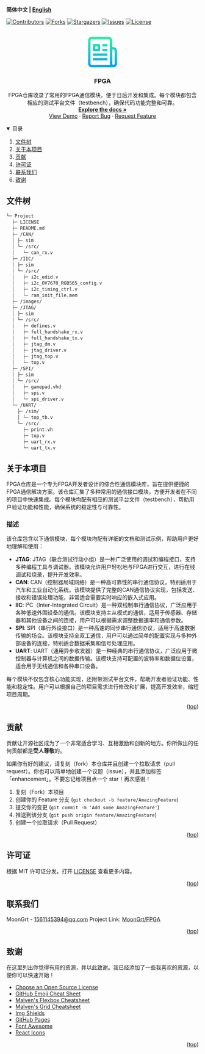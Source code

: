**简体中文 | [English](README.md)**
<div id="top"></div>

[![Contributors][contributors-shield]][contributors-url]
[![Forks][forks-shield]][forks-url]
[![Stargazers][stars-shield]][stars-url]
[![Issues][issues-shield]][issues-url]
[![License][license-shield]][license-url]


<!-- PROJECT LOGO -->
<br />
<div align="center">
    <a href="https://github.com/MoonGrt/FPGA">
    <img src="../Document/images/logo.png" alt="Logo" width="80" height="80">
    </a>
<h3 align="center">FPGA</h3>
    <p align="center">
    FPGA仓库收录了常用的FPGA通信模块，便于日后开发和集成。每个模块都包含相应的测试平台文件（testbench），确保代码功能完整和可靠。
    <br />
    <a href="https://github.com/MoonGrt/FPGA"><strong>Explore the docs »</strong></a>
    <br />
    <a href="https://github.com/MoonGrt/FPGA">View Demo</a>
    ·
    <a href="https://github.com/MoonGrt/FPGA/issues">Report Bug</a>
    ·
    <a href="https://github.com/MoonGrt/FPGA/issues">Request Feature</a>
    </p>
</div>




<!-- CONTENTS -->
<details open>
  <summary>目录</summary>
  <ol>
    <li><a href="#文件树">文件树</a></li>
    <li>
      <a href="#关于本项目">关于本项目</a>
      <ul>
      </ul>
    </li>
    <li><a href="#贡献">贡献</a></li>
    <li><a href="#许可证">许可证</a></li>
    <li><a href="#联系我们">联系我们</a></li>
    <li><a href="#致谢">致谢</a></li>
  </ol>
</details>





<!-- 文件树 -->
## 文件树

```
└─ Project
  ├─ LICENSE
  ├─ README.md
  ├─ /CAN/
  │ ├─ sim
  │ └─ /src/
  │   └─ can_rx.v
  ├─ /IIC/
  │ ├─ sim
  │ └─ /src/
  │   ├─ i2c_edid.v
  │   ├─ i2c_OV7670_RGB565_config.v
  │   ├─ i2c_timing_ctrl.v
  │   └─ ram_init_file.mem
  ├─ /images/
  ├─ /JTAG/
  │ ├─ sim
  │ └─ /src/
  │   ├─ defines.v
  │   ├─ full_handshake_rx.v
  │   ├─ full_handshake_tx.v
  │   ├─ jtag_dm.v
  │   ├─ jtag_driver.v
  │   ├─ jtag_top.v
  │   └─ top.v
  ├─ /SPI/
  │ ├─ sim
  │ └─ /src/
  │   ├─ gamepad.vhd
  │   ├─ spi.v
  │   └─ spi_driver.v
  └─ /UART/
    ├─ /sim/
    │ └─ top_tb.v
    └─ /src/
      ├─ print.vh
      ├─ top.v
      ├─ uart_rx.v
      └─ uart_tx.v
```



<!-- 关于本项目 -->
## 关于本项目

<p>
  FPGA仓库是一个专为FPGA开发者设计的综合性通信模块库，旨在提供便捷的FPGA通信解决方案。该仓库汇集了多种常用的通信接口模块，方便开发者在不同的项目中快速集成。每个模块均配有相应的测试平台文件（testbench），帮助用户验证功能和性能，确保系统的稳定性与可靠性。
</p>

<h3>描述</h3>
<p>该仓库包含以下通信模块，每个模块均配有详细的文档和测试示例，帮助用户更好地理解和使用：</p>
<ul>
  <li><strong>JTAG</strong>: 
    JTAG（联合测试行动小组）是一种广泛使用的调试和编程接口，支持多种编程工具与调试器。该模块允许用户轻松地与FPGA进行交互，进行在线调试和烧录，提升开发效率。
  </li>
  <li><strong>CAN</strong>: 
    CAN（控制器局域网络）是一种高可靠性的串行通信协议，特别适用于汽车和工业自动化系统。该模块提供了完整的CAN通信协议实现，包括发送、接收和错误处理功能，非常适合需要实时响应的嵌入式应用。
  </li>
  <li><strong>IIC</strong>: 
    I²C（Inter-Integrated Circuit）是一种双线制串行通信协议，广泛应用于各种低速外围设备的通信。该模块支持主从模式的通信，适用于传感器、存储器和其他设备之间的连接，用户可以根据需求调整数据速率和通信参数。
  </li>
  <li><strong>SPI</strong>: 
    SPI（串行外设接口）是一种高速的同步串行通信协议，适用于高速数据传输的场合。该模块支持全双工通信，用户可以通过简单的配置实现与多种外部设备的连接，特别适合数据采集和信号处理应用。
  </li>
  <li><strong>UART</strong>: 
    UART（通用异步收发器）是一种经典的串行通信协议，广泛应用于微控制器与计算机之间的数据传输。该模块支持可配置的波特率和数据位设置，适合用于无线通信和各种串口设备。
  </li>
</ul>
<p>
  每个模块不仅包含核心功能实现，还附带测试平台文件，帮助开发者验证功能、性能和稳定性。用户可以根据自己的项目需求进行修改和扩展，提高开发效率，缩短项目周期。
</p>

<p align="right">(<a href="#top">top</a>)</p>



<!-- 贡献 -->
## 贡献

贡献让开源社区成为了一个非常适合学习、互相激励和创新的地方。你所做出的任何贡献都是**受人尊敬**的。

如果你有好的建议，请复刻（fork）本仓库并且创建一个拉取请求（pull request）。你也可以简单地创建一个议题（issue），并且添加标签「enhancement」。不要忘记给项目点一个 star！再次感谢！

1. 复刻（Fork）本项目
2. 创建你的 Feature 分支 (`git checkout -b feature/AmazingFeature`)
3. 提交你的变更 (`git commit -m 'Add some AmazingFeature'`)
4. 推送到该分支 (`git push origin feature/AmazingFeature`)
5. 创建一个拉取请求（Pull Request）
<p align="right">(<a href="#top">top</a>)</p>



<!-- 许可证 -->
## 许可证

根据 MIT 许可证分发。打开 [LICENSE](LICENSE) 查看更多内容。
<p align="right">(<a href="#top">top</a>)</p>



<!-- 联系我们 -->
## 联系我们

MoonGrt - 1561145394@qq.com
Project Link: [MoonGrt/FPGA](https://github.com/MoonGrt/FPGA)

<p align="right">(<a href="#top">top</a>)</p>



<!-- 致谢 -->
## 致谢

在这里列出你觉得有用的资源，并以此致谢。我已经添加了一些我喜欢的资源，以便你可以快速开始！

* [Choose an Open Source License](https://choosealicense.com)
* [GitHub Emoji Cheat Sheet](https://www.webpagefx.com/tools/emoji-cheat-sheet)
* [Malven's Flexbox Cheatsheet](https://flexbox.malven.co/)
* [Malven's Grid Cheatsheet](https://grid.malven.co/)
* [Img Shields](https://shields.io)
* [GitHub Pages](https://pages.github.com)
* [Font Awesome](https://fontawesome.com)
* [React Icons](https://react-icons.github.io/react-icons/search)
<p align="right">(<a href="#top">top</a>)</p>




<!-- MARKDOWN LINKS & IMAGES -->
<!-- https://www.markdownguide.org/basic-syntax/#reference-style-links -->
[contributors-shield]: https://img.shields.io/github/contributors/MoonGrt/FPGA.svg?style=for-the-badge
[contributors-url]: https://github.com/MoonGrt/FPGA/graphs/contributors
[forks-shield]: https://img.shields.io/github/forks/MoonGrt/FPGA.svg?style=for-the-badge
[forks-url]: https://github.com/MoonGrt/FPGA/network/members
[stars-shield]: https://img.shields.io/github/stars/MoonGrt/FPGA.svg?style=for-the-badge
[stars-url]: https://github.com/MoonGrt/FPGA/stargazers
[issues-shield]: https://img.shields.io/github/issues/MoonGrt/FPGA.svg?style=for-the-badge
[issues-url]: https://github.com/MoonGrt/FPGA/issues
[license-shield]: https://img.shields.io/github/license/MoonGrt/FPGA.svg?style=for-the-badge
[license-url]: https://github.com/MoonGrt/FPGA/blob/master/LICENSE


